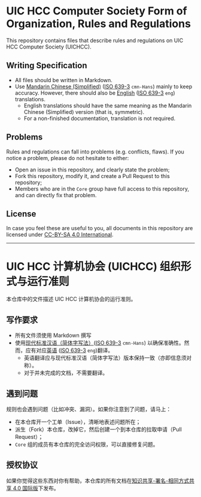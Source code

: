 # UIC HCC Computer Society Form of Organization, Rules and Regulations

This repository contains files that describe rules and regulations on UIC HCC Computer Society (UICHCC).

## Writing Specification

- All files should be written in Markdown.
- Use [Mandarin Chinese (Simplified)](https://en.wikipedia.org/wiki/ISO_639:cmn) ([ISO 639-3](https://en.wikipedia.org/wiki/ISO_639-3) `cmn-Hans`) mainly to keep accuracy. However, there should also be [English](https://en.wikipedia.org/wiki/ISO_639:eng) ([ISO 639-3](https://en.wikipedia.org/wiki/ISO_639-3) `eng`) translations.
  - English translations should have the same meaning as the Mandarin Chinese (Simplified) version (that is, symmetric).
  - For a non-finished documentation, translation is not required.

## Problems

Rules and regulations can fall into problems (e.g. conflicts, flaws). If you notice a problem, please do not hesitate to either:

- Open an issue in this repository, and clearly state the problem;
- Fork this repository, modify it, and create a Pull Request to this repository;
- Members who are in the `Core` group have full access to this repository, and can directly fix that problem.

## License

In case you feel these are useful to you, all documents in this repository are licensed under [CC-BY-SA 4.0 International](https://creativecommons.org/licenses/by-sa/4.0/).

---

# UIC HCC 计算机协会 (UICHCC) 组织形式与运行准则

本仓库中的文件描述 UIC HCC 计算机协会的运行准则。

## 写作要求

- 所有文件须使用 Markdown 撰写
- 使用[现代标准汉语（简体字写法）](https://zh.wikipedia.org/wiki/%E7%8F%BE%E4%BB%A3%E6%A8%99%E6%BA%96%E6%BC%A2%E8%AA%9E)([ISO 639-3](https://en.wikipedia.org/wiki/ISO_639-3) `cmn-Hans`) 以确保准确性。然而，应有对应[英语](https://zh.wikipedia.org/wiki/%E8%8B%B1%E8%AF%AD) ([ISO 639-3](https://en.wikipedia.org/wiki/ISO_639-3) `eng`)翻译。
  - 英语翻译应与现代标准汉语（简体字写法）版本保持一致（亦即信息须对称）。
  - 对于并未完成的文档，不需要翻译。

## 遇到问题

规则也会遇到问题（比如冲突、漏洞）。如果你注意到了问题，请马上：

- 在本仓库开一个工单（Issue），清晰地表述问题所在；
- 派生（Fork）本仓库，改掉它，然后创建一个到本仓库的拉取申请（Pull Request）；
- `Core` 组的成员有本仓库的完全访问权限，可以直接修复问题。

## 授权协议

如果你觉得这些东西对你有帮助，本仓库的所有文档在[知识共享-署名-相同方式共享 4.0 国际版](https://creativecommons.org/licenses/by-sa/4.0/deed.zh)下发布。
